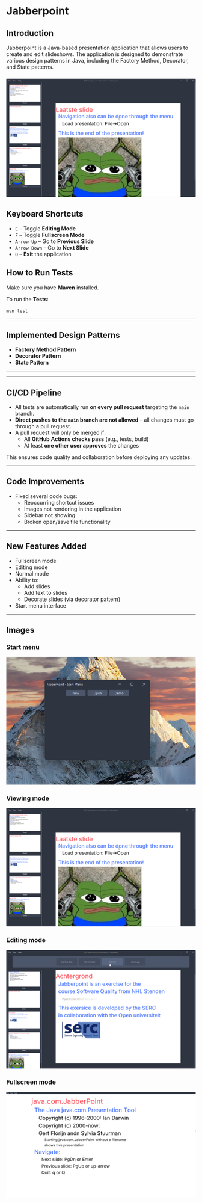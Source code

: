 # Jabberpoint

## Introduction

Jabberpoint is a Java-based presentation application that allows users to create and edit slideshows. The application is
designed to demonstrate various design patterns in Java, including the Factory Method, Decorator, and State patterns.

###      

![Presentation](./img/viewingMode.png)

## Keyboard Shortcuts

- `E` – Toggle **Editing Mode**
- `F` – Toggle **Fullscreen Mode**
- `Arrow Up` – Go to **Previous Slide**
- `Arrow Down` – Go to **Next Slide**
- `Q` – **Exit** the application

## How to Run **Tests**

Make sure you have **Maven** installed.

To run the **Tests**:

```bash
mvn test
```

---

## Implemented Design Patterns

- **Factory Method Pattern**
- **Decorator Pattern**
- **State Pattern**

---
---

## CI/CD Pipeline

- All tests are automatically run **on every pull request** targeting the `main` branch.
- **Direct pushes to the `main` branch are not allowed** – all changes must go through a pull request.
- A pull request will only be merged if:
  - All **GitHub Actions checks pass** (e.g., tests, build)
  - At least **one other user approves** the changes

This ensures code quality and collaboration before deploying any updates.

---

## Code Improvements

- Fixed several code bugs:
    - Reoccurring shortcut issues
    - Images not rendering in the application
    - Sidebar not showing
    - Broken open/save file functionality

---

## New Features Added

- Fullscreen mode
- Editing mode
- Normal mode
- Ability to:
    - Add slides
    - Add text to slides
    - Decorate slides (via decorator pattern)
- Start menu interface

---

## Images

### Start menu

![Presentation](./img/startMenu.png)

### Viewing mode

![Presentation](./img/viewingMode.png)

### Editing mode

![Presentation](./img/editingMode.png)

### Fullscreen mode

![Presentation](./img/fullscreenMode.png)
